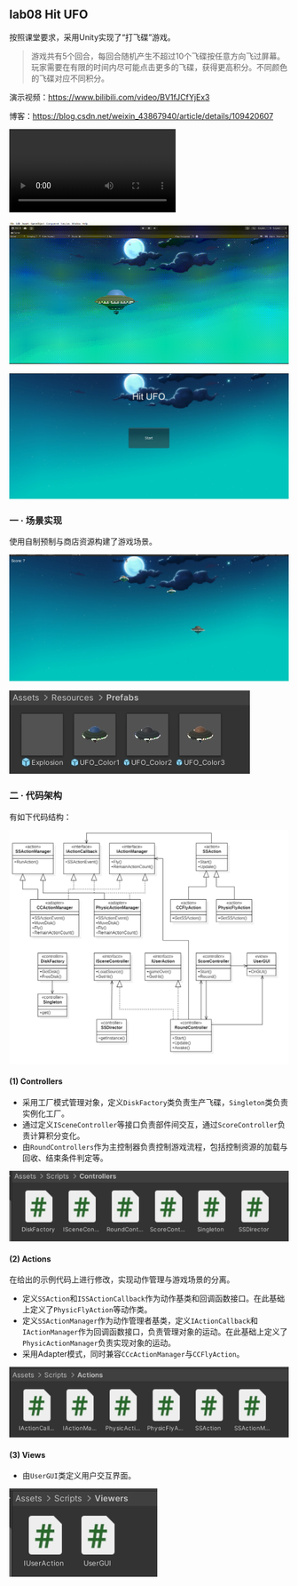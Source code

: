 ## lab08 Hit UFO

按照课堂要求，采用Unity实现了“打飞碟”游戏。

> 游戏共有5个回合，每回合随机产生不超过10个飞碟按任意方向飞过屏幕。玩家需要在有限的时间内尽可能点击更多的飞碟，获得更高积分。不同颜色的飞碟对应不同积分。

演示视频：https://www.bilibili.com/video/BV1fJCfYjEx3

博客：https://blog.csdn.net/weixin_43867940/article/details/109420607

<video src="https://www.bilibili.com/video/BV1fJCfYjEx3"></video>

![](./img/gameplay.gif)

![](./img/game.png)



### 一 · 场景实现

使用自制预制与商店资源构建了游戏场景。

![](./img/env.png)

![](./img/prefabs.png)


### 二 · 代码架构 

有如下代码结构：

![](./img/structure.png)

#### (1) Controllers

- 采用工厂模式管理对象，定义`DiskFactory`类负责生产飞碟，`Singleton`类负责实例化工厂。
- 通过定义`ISceneController`等接口负责部件间交互，通过`ScoreController`负责计算积分变化。
- 由`RoundControllers`作为主控制器负责控制游戏流程，包括控制资源的加载与回收、结束条件判定等。

![](./img/controllers.png)

#### (2) Actions

在给出的示例代码上进行修改，实现动作管理与游戏场景的分离。

- 定义`SSAction`和`ISSActionCallback`作为动作基类和回调函数接口。在此基础上定义了`PhysicFlyAction`等动作类。
- 定义`SSActionManager`作为动作管理者基类，定义`IActionCallback`和`IActionManager`作为回调函数接口，负责管理对象的运动。在此基础上定义了`PhysicActionManager`负责实现对象的运动。
- 采用Adapter模式，同时兼容`CCcActionManager`与`CCFlyAction`。

![](./img/actions.png)

#### (3) Views

- 由`UserGUI`类定义用户交互界面。

![](./img/views.png)
